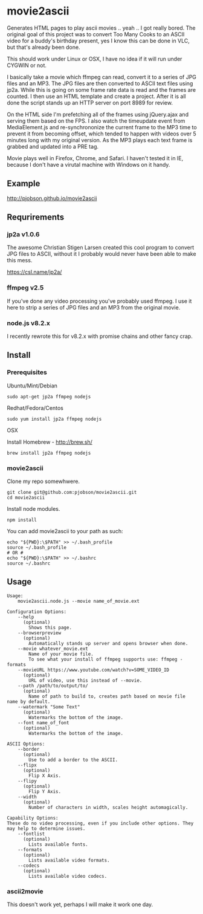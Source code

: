 # movie2ascii

Generates HTML pages to play ascii movies .. yeah .. I got really bored. The original goal of this project was to
convert Too Many Cooks to an ASCII video for a buddy's birthday present, yes I know this can be done in VLC, but
that's already been done.

This should work under Linux or OSX, I have no idea if it will run under CYGWIN or not.

I basically take a movie which ffmpeg can read, convert it to a series of JPG files and an MP3.  The JPG files are
then converted to ASCII text files using jp2a.  While this is going on some frame rate data is read and the frames
are counted.  I then use an HTML template and create a project.  After it is all done the script stands up an HTTP
server on port 8989 for review.

On the HTML side I'm prefetching all of the frames using jQuery.ajax and serving them based on the FPS.  I also watch
the timeupdate event from MediaElement.js and re-synchrononize the current frame to the MP3 time to prevent it from
becoming offset, which tended to happen with videos over 5 minutes long with my original version.  As the MP3 plays
each text frame is grabbed and updated into a PRE tag.

Movie plays well in Firefox, Chrome, and Safari.  I haven't tested it in IE, because I don't have a virutal machine
with Windows on it handy.

## Example

http://pjobson.github.io/movie2ascii

## Requrirements

### jp2a v1.0.6
The awesome Christian Stigen Larsen created this cool program to convert JPG files to ASCII, without it I probably would
never have been able to make this mess.

https://csl.name/jp2a/

### ffmpeg v2.5
If you've done any video processing you've probably used ffmpeg.  I use it here to strip a series of JPG files and an MP3 from
the original movie.

### node.js v8.2.x
I recently rewrote this for v8.2.x with promise chains and other fancy crap.

## Install

### Prerequisites

Ubuntu/Mint/Debian
```
sudo apt-get jp2a ffmpeg nodejs
```
Redhat/Fedora/Centos
```
sudo yum install jp2a ffmpeg nodejs
```
OSX

Install Homebrew - http://brew.sh/
```
brew install jp2a ffmpeg nodejs
```

### movie2ascii

Clone my repo somewhwere.

```
git clone git@github.com:pjobson/movie2ascii.git
cd movie2ascii
```

Install node modules.

```
npm install
```

You can add movie2ascii to your path as such:

```
echo "${PWD}:\$PATH" >> ~/.bash_profile
source ~/.bash_profile
# OR #
echo "${PWD}:\$PATH" >> ~/.bashrc
source ~/.bashrc
```

## Usage

```
Usage:
	movie2ascii.node.js --movie name_of_movie.ext

Configuration Options:
	--help
	  (optional)
		Shows this page.
	--browserpreview
	  (optional)
		Automatically stands up server and opens browser when done.
	--movie whatever_movie.ext
		Name of your movie file.
		To see what your install of ffmpeg supports use: ffmpeg -formats
	--movieURL https://www.youtube.com/watch?v=SOME_VIDEO_ID
	  (optional)
		URL of video, use this instead of --movie.
	--path /path/to/output/to/
	  (optional)
		Name of path to build to, creates path based on movie file name by default.
	--watermark "Some Text"
	  (optional)
		Watermarks the bottom of the image.
	--font name_of_font
	  (optional)
		Watermarks the bottom of the image.

ASCII Options:
	--border
	  (optional)
		Use to add a border to the ASCII.
	--flipx
	  (optional)
		Flip X Axis.
	--flipy
	  (optional)
		Flip Y Axis.
	--width
	  (optional)
		Number of characters in width, scales height automagically.

Capability Options:
These do no video processing, even if you include other options. They may help to determine issues.
	--fontlist
	  (optional)
		Lists available fonts.
	--formats
	  (optional)
		Lists available video formats.
	--codecs
	  (optional)
		Lists available video codecs.

```

### ascii2movie

This doesn't work yet, perhaps I will make it work one day.
